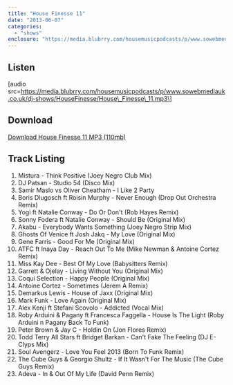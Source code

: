 ```yaml
---
title: "House Finesse 11"
date: "2013-06-07"
categories: 
  - "shows"
enclosure: "https://media.blubrry.com/housemusicpodcasts/p/www.sowebmediauk.co.uk/dj-shows/HouseFinesse/House_Finesse_11.mp3 0 audio/mpeg "
---
```


## Listen

\[audio src=https://media.blubrry.com/housemusicpodcasts/p/www.sowebmediauk.co.uk/dj-shows/HouseFinesse/House\_Finesse\_11.mp3\]

## Download

[Download House Finesse 11 MP3 (110mb)](https://media.blubrry.com/housemusicpodcasts/p/www.sowebmediauk.co.uk/dj-shows/HouseFinesse/House_Finesse_11.mp3)

## Track Listing

1. Mistura - Think Positive (Joey Negro Club Mix)
2. DJ Patsan - Studio 54 (Disco Mix)
3. Samir Maslo vs Oliver Cheatham - I Like 2 Party
4. Boris Dlugosch ft Roisin Murphy - Never Enough (Drop Out Orchestra Remix)
5. Yogi ft Natalie Conway - Do Or Don't (Rob Hayes Remix)
6. Sonny Fodera ft Natalie Conway - Should Be (Original Mix)
7. Akabu - Everybody Wants Something (Joey Negro Strip Mix)
8. Ghosts Of Venice ft Josh Jakq - My Love (Original Mix)
9. Gene Farris - Good For Me (Original Mix)
10. ATFC ft Inaya Day - Reach Out To Me (Mike Newman & Antoine Cortez Remix)
11. Miss Kay Dee - Best Of My Love (Babysitters Remix)
12. Garrett & Ojelay - Living Without You (Original Mix)
13. Coqui Selection - Happy People (Original Mix)
14. Antoine Cortez - Sometimes (Jerem A Remix)
15. Demarkus Lewis - House of Jaxx (Original Mix)
16. Mark Funk - Love Again (Original Mix)
17. Alex Kenji ft Stefani Scovolo - Addicted (Vocal Mix)
18. Roby Arduini & Pagany ft Francesca Faggella - House Is The Light (Roby Arduini n Pagany Back To Funk)
19. Peter Brown & Jay C - Holdin On (Jon Flores Remix)
20. Todd Terry All Stars ft Bridget Barkan - Can't Fake The Feeling (DJ E-Clyps Mix)
21. Soul Avengerz - Love You Feel 2013 (Born To Funk Remix)
22. The Cube Guys & Georgio Shultz - If It Wasn't For The Music (The Cube Guys Remix)
23. Adeva - In & Out Of My Life (David Penn Remix)
